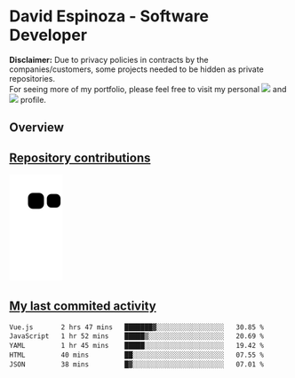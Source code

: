 # David Espinoza - Software Developer
<div id="links">
  <p>
    <strong>Disclaimer:</strong> Due to privacy policies in contracts by the companies/customers, some projects needed to be hidden as private repositories. <br />
For seeing more of my portfolio, please feel free to visit my personal <a href="https://davidespinoza.dev" target="_blank"><img src="https://img.shields.io/badge/website-000000?style=for-the-badge&logo=About.me&logoColor=white" target="_blank"></a> and <a href="https://www.linkedin.com/in/despinozap" target="_blank"><img src="https://img.shields.io/badge/LinkedIn-0077B5?style=for-the-badge&logo=linkedin&logoColor=white" target="_blank"></a> profile.
  </p>
</div>

## Overview

<div id="stats">
  <a href="https://github.com/despinozap">
  <!--
    <img height="180em" style="margin: 0em 10em;" src="https://github-readme-stats.vercel.app/api?username=despinozap&show_icons=true&include_all_commits=true&count_private=true&theme=default"/>
    <img height="180em" style="margin: 0em 10em;" src="https://github-readme-stats.vercel.app/api/top-langs/?username=despinozap&layout=compact&langs_count=7&theme=default"/>
  -->
</div>
 
## Repository contributions
<div id="snake"> 

  ![Snake animation](https://github.com/despinozap/despinozap/blob/output/github-contribution-grid-snake.svg)
</div>

## My last commited activity
<!--START_SECTION:waka-->

```txt
Vue.js       2 hrs 47 mins   ███████▓░░░░░░░░░░░░░░░░░   30.85 %
JavaScript   1 hr 52 mins    █████▒░░░░░░░░░░░░░░░░░░░   20.69 %
YAML         1 hr 45 mins    █████░░░░░░░░░░░░░░░░░░░░   19.42 %
HTML         40 mins         ██░░░░░░░░░░░░░░░░░░░░░░░   07.55 %
JSON         38 mins         █▓░░░░░░░░░░░░░░░░░░░░░░░   07.01 %
```

<!--END_SECTION:waka-->
